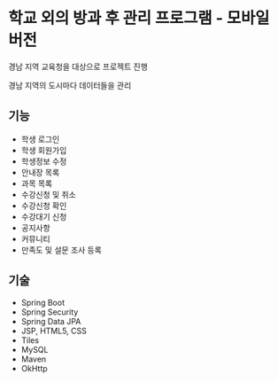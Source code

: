 # 학교 외의 방과 후 관리 프로그램 - 모바일 버전

경남 지역 교육청을 대상으로 프로젝트 진행

경남 지역의 도시마다 데이터들을 관리

## 기능
- 학생 로그인
- 학생 회원가입
- 학생정보 수정
- 안내장 목록
- 과목 목록
- 수강신청 및 취소
- 수강신청 확인
- 수강대기 신청
- 공지사항
- 커뮤니티
- 만족도 및 설문 조사 등록

## 기술
- Spring Boot
- Spring Security
- Spring Data JPA
- JSP, HTML5, CSS
- Tiles
- MySQL
- Maven
- OkHttp
